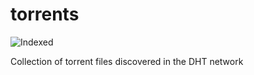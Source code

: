 torrents 
========
![Indexed](https://img.shields.io/badge/indexed-193822-blue)

Collection of torrent files discovered in the DHT network
